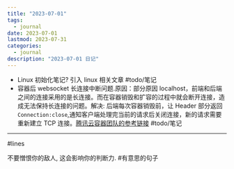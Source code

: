 ```yaml
---
title: "2023-07-01"
tags:
  - journal
date: 2023-07-01
lastmod: 2023-07-31
categories:
  - journal
description: "2023-07-01 日记"
---
```


- Linux 初始化笔记? 引入 linux 相关文章 #todo/笔记
- 容器后 websocket 长连接中断问题.原因：部分原因 localhost，前端和后端之间的连接采用的是长连接。而在容器销毁和扩容的过程中就会断开连接，造成无法保持长连接的问题。解决: 后端每次容器销毁前，让 Header 部分返回 `Connection:close`,通知客户端处理完当前的请求后关闭连接，新的请求需要重新建立 TCP 连接。[腾讯云容器团队的参考链接](https://tencentcloudcontainerteam.github.io/2019/06/06/scale-keepalive-service/) #todo/笔记

---

#lines

不要憎恨你的敌人, 这会影响你的判断力. #有意思的句子
